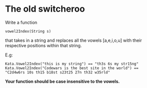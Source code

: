 # The old switcheroo

Write a function

```
vowel2Index(String s)
```

that takes in a string and replaces all the vowels [a,e,i,o,u] with their respective positions within that string.

E.g:

```
Kata.Vowel2Index("this is my string") == "th3s 6s my str15ng"
Kata.Vowel2Index("Codewars is the best site in the world") == "C2d4w6rs 10s th15 b18st s23t25 27n th32 w35rld"
```

<b>Your function should be case insensitive to the vowels.</b>
